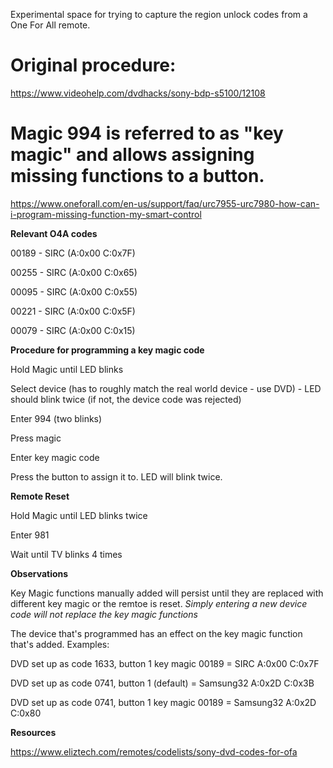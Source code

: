 Experimental space for trying to capture the region unlock codes from a One For All remote.

# Original procedure:
https://www.videohelp.com/dvdhacks/sony-bdp-s5100/12108

# Magic 994 is referred to as "key magic" and allows assigning missing functions to a button.
https://www.oneforall.com/en-us/support/faq/urc7955-urc7980-how-can-i-program-missing-function-my-smart-control

**Relevant O4A codes**

00189 - SIRC (A:0x00 C:0x7F)

00255 - SIRC (A:0x00 C:0x65)

00095 - SIRC (A:0x00 C:0x55)

00221 - SIRC (A:0x00 C:0x5F)

00079 - SIRC (A:0x00 C:0x15)

**Procedure for programming a key magic code**

Hold Magic until LED blinks

Select device (has to roughly match the real world device - use DVD) - LED should blink twice (if not, the device code was rejected)

Enter 994 (two blinks)

Press magic

Enter key magic code

Press the button to assign it to. LED will blink twice.

**Remote Reset**

Hold Magic until LED blinks twice

Enter 981

Wait until TV blinks 4 times

**Observations**

Key Magic functions manually added will persist until they are replaced with different key magic or the remtoe is reset. *Simply entering a new device code will not replace the key magic functions*

The device that's programmed has an effect on the key magic function that's added.  Examples:

DVD set up as code 1633, button 1 key magic 00189 = SIRC A:0x00 C:0x7F

DVD set up as code 0741, button 1 (default) = Samsung32 A:0x2D C:0x3B

DVD set up as code 0741, button 1 key magic 00189 = Samsung32 A:0x2D C:0x80

**Resources**

https://www.eliztech.com/remotes/codelists/sony-dvd-codes-for-ofa
